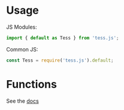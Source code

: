 # Usage
JS Modules:
```js
import { default as Tess } from 'tess.js';
```
Common JS:
```js
const Tess = require('tess.js').default;
```


# Functions
See the [docs](https://det171.github.io/Tess.js/)
